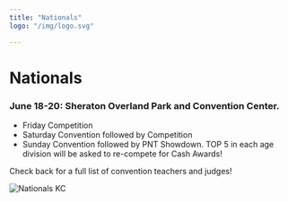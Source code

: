 ```yaml
---
title: "Nationals"
logo: "/img/logo.svg"

---
```

# Nationals
### **June 18-20**: Sheraton Overland Park and Convention Center. 

* Friday Competition
* Saturday Convention followed by Competition 
* Sunday Convention followed by PNT Showdown. TOP 5 in each age division will be asked to re-compete for Cash Awards! 

Check back for a full list of convention teachers and judges! 
<!-- ![Benjamin Bannekat](/img/nationals_kc.jpg) -->
![Nationals KC](/img/nationals.jpg)